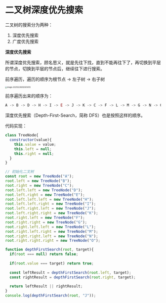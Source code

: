 # 二叉树深度优先搜索

二叉树的搜索分为两种：

1. 深度优先搜索
2. 广度优先搜索



**深度优先搜索**

所谓深度优先搜索，顾名思义，就是先往下找，直到不能再往下了，再切换到平层的节点，切换到平层的节点后，继续往下进行搜索。

前序遍历，遍历的顺序为根节点 -> 左子树 -> 右子树

<img src="https://xiejie-typora.oss-cn-chengdu.aliyuncs.com/2025-02-26-012002.png" alt="image-20250226092001455" style="zoom:40%;" />

前序遍历出来的顺序为：

```js
A -> B -> D -> H -> I -> E -> J -> K -> C -> F -> L -> M -> G -> N -> O
```

深度优先搜索（Depth-First-Search，简称 DFS）也是按照这样的顺序。

代码实现：

```js
class TreeNode{
  constructor(value){
    this.value = value;
    this.left = null;
    this.right = null;
  }
}

// 初始化二叉树
const root = new TreeNode("A");
root.left = new TreeNode("B");
root.right = new TreeNode("C");
root.left.left = new TreeNode("D");
root.left.right = new TreeNode("E");
root.left.left.left = new TreeNode("H");
root.left.left.right = new TreeNode("I");
root.left.right.left = new TreeNode("J");
root.left.right.right = new TreeNode("K");
root.right.left = new TreeNode("F");
root.right.right = new TreeNode("G");
root.right.left.left = new TreeNode("L");
root.right.left.right = new TreeNode("M");
root.right.right.left = new TreeNode("N");
root.right.right.right = new TreeNode("O");

function depthFirstSearch(root, target){
  if(root === null) return false;
  
  if(root.value === target) return true;
  
  const leftResult = depthFirstSearch(root.left, target);
  const rightResult = depthFirstSearch(root.right, target);
  
  return leftResult || rightResult;
}
console.log(depthFirstSearch(root, "J"));
```

